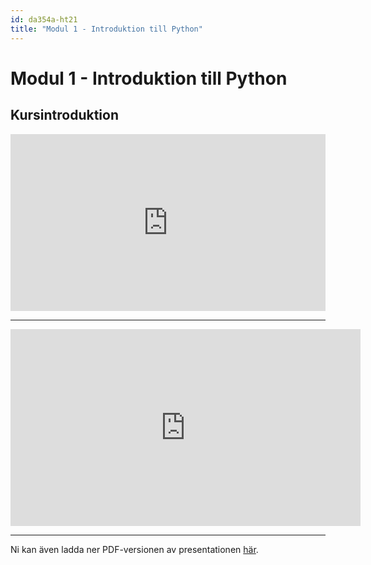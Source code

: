 ```yaml
---
id: da354a-ht21
title: "Modul 1 - Introduktion till Python"
---
```


# Modul 1 - Introduktion till Python

## Kursintroduktion

<div class="frame">
    <div style="left: 0; width: 100%; height: 0; position: relative; padding-bottom: 56.1972%;"><iframe src="https://speakerdeck.com/player/f9220209c24144d58d036e9848e4ba37" style="border: 0; top: 0; left: 0; width: 100%; height: 100%; position: absolute;" allowfullscreen scrolling="no" allow="encrypted-media"></iframe></div>
</div>

---

<div class="video-frame">
    <iframe width="560" height="315" src="https://www.youtube.com/embed/nqH13mAbsxQ" frameborder="0" allow="accelerometer; autoplay; clipboard-write; encrypted-media; gyroscope; picture-in-picture" allowfullscreen></iframe>
</div>

---

Ni kan även ladda ner PDF-versionen av presentationen [här](../pdf/kursintro.pdf).